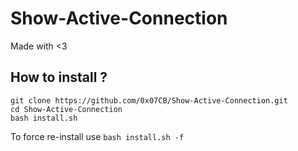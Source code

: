 # Show-Active-Connection
Made with &lt;3

## How to install ?

```
git clone https://github.com/0x07CB/Show-Active-Connection.git
cd Show-Active-Connection
bash install.sh
```

To force re-install use `bash install.sh -f`
